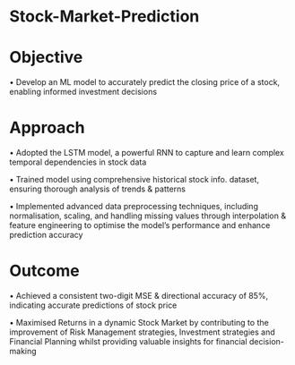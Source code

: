 # Stock-Market-Prediction

# Objective 

• Develop an ML model to accurately predict the closing price of a stock, enabling informed investment decisions

# Approach

• Adopted the LSTM model, a powerful RNN to capture and learn complex temporal dependencies in stock data

• Trained model using comprehensive historical stock info. dataset, ensuring thorough analysis of trends & patterns

• Implemented advanced data preprocessing techniques, including normalisation, scaling, and handling missing values
through interpolation & feature engineering to optimise the model’s performance and enhance prediction accuracy

# Outcome

• Achieved a consistent two-digit MSE & directional accuracy of 85%, indicating accurate predictions of stock price

• Maximised Returns in a dynamic Stock Market by contributing to the improvement of Risk Management strategies,
Investment strategies and Financial Planning whilst providing valuable insights for financial decision-making
